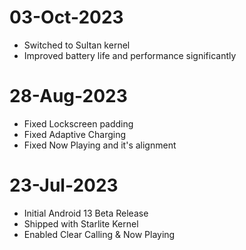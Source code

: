 # 03-Oct-2023
- Switched to Sultan kernel
- Improved battery life and performance significantly

# 28-Aug-2023
- Fixed Lockscreen padding
- Fixed Adaptive Charging 
- Fixed Now Playing and it's alignment

# 23-Jul-2023
- Initial Android 13 Beta Release
- Shipped with Starlite Kernel
- Enabled Clear Calling & Now Playing

